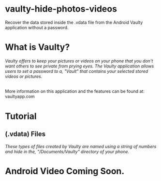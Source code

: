 # vaulty-hide-photos-videos
Recover the data stored inside the .vdata file from the Android Vaulty application without a password.

# What is Vaulty?
###### Vaulty offers to keep your pictures or videos on your phone that you don't want others to see private from prying eyes. The Vaulty application allows users to set a password to a, "Vault" that contains your selected stored videos or pictures. 
More information on this application and the features can be found at: vaultyapp.com


# Tutorial
## (.vdata) Files
###### These types of files created by Vaulty are named using a string of numbers and hide in the, "/Documents/Vaulty" directory of your phone. 


# Android Video Coming Soon.
<placeholder>


  
